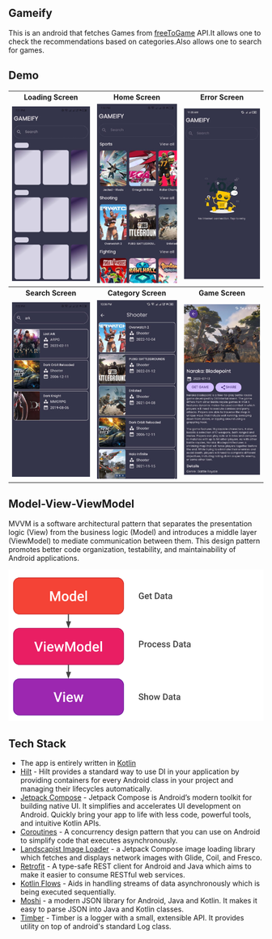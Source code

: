 ## Gameify
This is an android that fetches Games from [freeToGame](https://www.freetogame.com/api-doc) API.It allows one to check the recommendations based on categories.Also allows one to search for games.

## Demo

<table>
  <tr>
    <th>Loading Screen</th>
    <th>Home Screen</th>
    <th>Error Screen</th>
  </tr>
  <tr>
    <td><img src="screenshots/loading.jpeg" width="250" alt="Loading Screen"></td>
    <td><img src="screenshots/home.jpeg" width="250" alt="Home Screen"></td>
    <td><img src="screenshots/error_screen.jpeg" width="250" alt="Error Screen"></td>
  </tr>
  <tr>
    <th>Search Screen</th>
    <th>Category Screen</th>
    <th>Game Screen</th>
  </tr>
  <tr>
    <td><img src="screenshots/search.jpeg" width="250" alt="Search Screen"></td>
    <td><img src="screenshots/category_screen.jpeg" width="250" alt="Category Screen"></td>
    <td><img src="screenshots/game_screen.jpeg" width="250" alt="Game Screen"></td>
  </tr>
</table>

## Model-View-ViewModel
MVVM is a software architectural pattern that separates the presentation logic (View) from the business logic (Model) and introduces a middle layer (ViewModel) to mediate communication between them. This design pattern promotes better code organization, testability, and maintainability of Android applications.

<img src="screenshots/MVVM.png"/>

## Tech Stack
- The app is entirely written in [Kotlin](https://kotlinlang.org/)
- [Hilt](https://developer.android.com/training/dependency-injection/hilt-android) - Hilt provides a standard way to use DI in your application by providing containers for every Android class in your project and managing their lifecycles automatically.
- [Jetpack Compose](https://developer.android.com/jetpack/compose) - Jetpack Compose is Android’s modern toolkit for building native UI. It simplifies and accelerates UI development on Android. Quickly bring your app to life with less code, powerful tools, and intuitive Kotlin APIs.
- [Coroutines](https://kotlinlang.org/docs/coroutines-overview.html) - A concurrency design pattern that you can use on Android to simplify code that executes asynchronously.
- [Landscapist Image Loader](https://skydoves.github.io/landscapist/coil/imageloader/) - a Jetpack Compose image loading library which fetches and displays network images with Glide, Coil, and Fresco.
- [Retrofit](https://square.github.io/retrofit/) - A type-safe REST client for Android and Java which aims to make it easier to consume RESTful web services.
- [Kotlin Flows](https://developer.android.com/kotlin/flow) - Aids in handling streams of data asynchronously which is being executed sequentially.
- [Moshi](https://github.com/square/moshi) - a modern JSON library for Android, Java and Kotlin. It makes it easy to parse JSON into Java and Kotlin classes.
- [Timber](https://github.com/JakeWharton/timber) - Timber is a logger with a small, extensible API. It provides utility on top of android's standard Log class.

